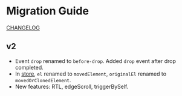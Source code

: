 # Migration Guide
[CHANGELOG](https://github.com/phphe/he-tree-vue/blob/master/CHANGELOG.md)

## v2
- Event `drop` renamed to `before-drop`. Added `drop` event after drop completed.
- In [store](api.md#store), `el` renamed to `movedElement`, `originalEl` renamed to `movedOrClonedElement`.
- New features: RTL, edgeScroll, triggerBySelf.